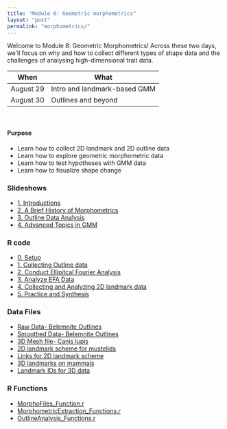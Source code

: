 ```yaml
---
title: "Module 6: Geometric morphometrics"
layout: "post" 
permalink: "morphometrics/"
---
```


Welcome to Module 8: Geometric Morphometrics! Across these two days, we'll focus on why and how to collect different types of shape data and the challenges of analysing high-dimensional trait data. 


| When   | What                                                                 |
|--------|----------------------------------------------------------------------|
| August 29 | Intro and landmark-based GMM                                         |
| August 30 | Outlines and beyond                                                  |


<br>

#### Purpose
- Learn how to collect 2D landmark and 2D outline data
- Learn how to explore geometric morphometric data 
- Learn how to test hypotheses with GMM data
- Learn how to fisualize shape change

### Slideshows
- [1. Introductions]({{site.baseurl}}/data/morphometrics/powerpoints/1_Who_Am_I.pptx)
- [2. A Brief History of Morphometrics]({{site.baseurl}}/data/morphometrics/powerpoints/2_A_Brief_History_of_Morphometrics.pdf)
- [3. Outline Data Analysis]({{site.baseurl}}/data/morphometrics/powerpoints/3_Outline_Analysis.pptx)
- [4. Advanced Topics in GMM]({{site.baseurl}}/data/morphometrics/powerpoints/4_Advanced_GMM.pptx)

### R code

- [0. Setup]({{site.baseurl}}/data/morphometrics/exercises/0_Setup.pdf)
- [1. Collecting Outline data]({{site.baseurl}}/data/morphometrics/exercises/1_Outline_Data_Collection.pdf)
- [2. Conduct Ellipitcal Fourier Analysis]({{site.baseurl}}/data/morphometrics/exercises/2_Ellipitcal_Fourier.pdf)
- [3. Analyze EFA Data]({{site.baseurl}}/data/morphometrics/exercises/3_%20Analyzing_Outline_Data.pdf)
- [4. Collecting and Analyzing 2D landmark data]({{site.baseurl}}/data/morphometrics/exercises/4_Collecting_and_Analyzing_Landmark_Data.pdf)
- [5. Practice and Synthesis]({{site.baseurl}}/data/morphometrics/exercises/5_Practicing_with_3D_Landmark_Data.pdf)

### Data Files

- [Raw Data- Belemnite Outlines]({{site.baseurl}}/data/morphometrics/Data/Belemnite_Data.txt)
- [Smoothed Data- Belemnite Outlines]({{site.baseurl}}/data/morphometrics/Data/Belemnite_SmoothedOutline.nts)
- [3D Mesh file- Canis lupis]({{site.baseurl}}/data/morphometrics/Data/Canis_lupus.ply)
- [2D landmark scheme for mustelids]({{site.baseurl}}/data/morphometrics/Data/landmark_scheme.txt)
- [Links for 2D landmark scheme]({{site.baseurl}}/data/morphometrics/Data/links.csv)
- [3D landmarks on mammals]({{site.baseurl}}/data/morphometrics/Data/mammals.csv)
- [Landmark IDs for 3D data]({{site.baseurl}}/data/morphometrics/Data/mammal_3d_fixed_points.csv)

### R Functions

- [MorphoFiles_Function.r]({{site.baseurl}}/data/morphometrics/utility_functions/MorphoFiles_Function.r)
- [MorphometricExtraction_Functions.r]({{site.baseurl}}/data/morphometrics/Data/MorphometricExtraction_Functions.r)
- [OutlineAnalysis_Functions.r]({{site.baseurl}}/data/morphometrics/Data/OutlineAnalysis_Functions.r)
